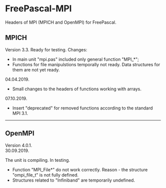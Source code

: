 # FreePascal-MPI
Headers of MPI (MPICH and OpenMPI) for FreePascal.

## MPICH
Version 3.3. Ready for testing.
Changes:
- In main unit "mpi.pas" included only general function "MPI_*";
- Functions for file manipulstions temporally not ready. Data structures for them are not yet ready.

04.04.2019.
- Small changes to the headers of functions working with arrays. 

07.10.2019.
- Insert "deprecated" for removed functions according to the standard MPI 3.1.
------------------------------
## OpenMPI
Version 4.0.1.  
30.09.2019.

The unit is compiling. In testing.

- Function "MPI_File*" do not work correctly. Reason - the structure "ompi_file_t" is not fully defined. 
- Structures related to "Infiniband" are temporarily undefined.
